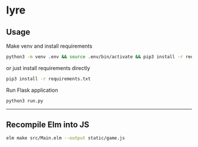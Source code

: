 # lyre

## Usage

Make venv and install requirements

```bash
python3 -m venv .env && source .env/bin/activate && pip3 install -r requirements.txt
```

or just install requirements directly

```bash
pip3 install -r requirements.txt
```

Run Flask application

```bash
python3 run.py
```

----
## Recompile Elm into JS

```bash
elm make src/Main.elm --output static/game.js
```
